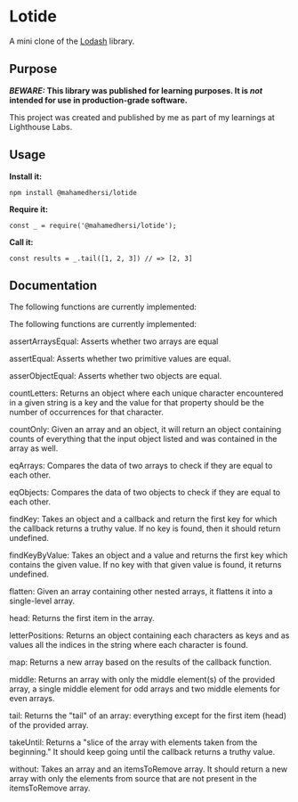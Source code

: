 # Lotide

A mini clone of the [Lodash](https://lodash.com) library.

## Purpose

**_BEWARE:_ This library was published for learning purposes. It is _not_ intended for use in production-grade software.**

This project was created and published by me as part of my learnings at Lighthouse Labs. 

## Usage

**Install it:**

`npm install @mahamedhersi/lotide`

**Require it:**

`const _ = require('@mahamedhersi/lotide');`

**Call it:**

`const results = _.tail([1, 2, 3]) // => [2, 3]`

## Documentation

The following functions are currently implemented:

The following functions are currently implemented:

assertArraysEqual: Asserts whether two arrays are equal

assertEqual: Asserts whether two primitive values are equal.

asserObjectEqual: Asserts whether two objects are equal.

countLetters: Returns an object where each unique character encountered in a given string is a key and the value for that property should be the number of occurrences for that character.

countOnly: Given an array and an object, it will return an object containing counts of everything that the input object listed and was contained in the array as well.

eqArrays: Compares the data of two arrays to check if they are equal to each other.

eqObjects: Compares the data of two objects to check if they are equal to each other.

findKey: Takes an object and a callback and return the first key for which the callback returns a truthy value. If no key is found, then it should return undefined.

findKeyByValue: Takes an object and a value and returns the first key which contains the given value. If no key with that given value is found, it returns undefined.

flatten: Given an array containing other nested arrays, it flattens it into a single-level array.

head: Returns the first item in the array.

letterPositions: Returns an object containing each characters as keys and as values all the indices in the string where each character is found.

map: Returns a new array based on the results of the callback function.

middle: Returns an array with only the middle element(s) of the provided array, a single middle element for odd arrays and two middle elements for even arrays.

tail: Returns the "tail" of an array: everything except for the first item (head) of the provided array.

takeUntil: Returns a "slice of the array with elements taken from the beginning." It should keep going until the callback returns a truthy value.

without: Takes an array and an itemsToRemove array. It should return a new array with only the elements from source that are not present in the itemsToRemove array.
